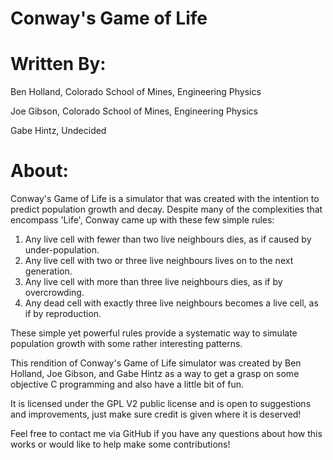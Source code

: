 Conway's Game of Life
=====

Written By:
=====
Ben Holland, Colorado School of Mines, Engineering Physics

Joe Gibson, Colorado School of Mines, Engineering Physics

Gabe Hintz, Undecided

About:
======

  Conway's Game of Life is a simulator that was created with the intention to predict population growth and decay. Despite many of the complexities that encompass 'Life', Conway came up with these few simple rules:

1. Any live cell with fewer than two live neighbours dies, as if caused by under-population.
2. Any live cell with two or three live neighbours lives on to the next generation.
3. Any live cell with more than three live neighbours dies, as if by overcrowding.
4. Any dead cell with exactly three live neighbours becomes a live cell, as if by reproduction.

  These simple yet powerful rules provide a systematic way to simulate population growth with some rather interesting patterns.

  This rendition of Conway's Game of Life simulator was created by Ben Holland, Joe Gibson, and Gabe Hintz as a way to get a grasp on some objective C programming and also have a little bit of fun. 

  It is licensed under the GPL V2 public license and is open to suggestions and improvements, just make sure credit is given where it is deserved!

  Feel free to contact me via GitHub if you have any questions about how this works or would like to help make some contributions!
